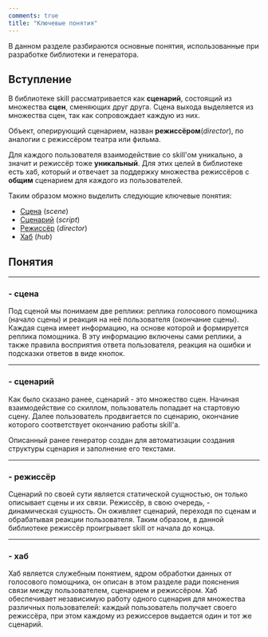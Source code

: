 ```yaml
---
comments: true
title: "Ключевые понятия"
---
```


В данном разделе разбираются основные понятия, использованные при разработке библиотеки и генератора.


## Вступление
В библиотеке skill рассматривается как **сценарий**, состоящий из множества **сцен**, сменяющих друг друга. Сцена выхода
выделяется из множества сцен, так как сопровождает каждую из них.

Объект, оперирующий сценарием, назван **режиссёром**(*director*), по аналогии с режиссёром театра или фильма. 

Для каждого пользователя взаимодействие со skill'ом уникально, а значит и режиссёр тоже **уникальный**. Для этих целей
в библиотеке есть хаб, который и отвечает за поддержку множества режиссёров с **общим** сценарием для каждого из пользователей.

Таким образом можно выделить следующие ключевые понятия:

* [Сцена](#scene) (*scene*)
* [Сценарий](#script) (*script*)
* [Режиссёр](#director) (*director*)
* [Хаб](#hub) (*hub*)


## Понятия

-------------------------------------
### <a id="scene"></a> - сцена

Под сценой мы понимаем две реплики: реплика голосового помощника (начало сцены) и реакция на неё пользователя (окончание сцены).
Каждая сцена имеет информацию, на основе которой и формируется реплика помощника. В эту информацию включены сами реплики, 
а также правила восприятия ответа пользователя, реакция на ошибки и подсказки ответов в виде кнопок.

-------------------------------------

### <a id="script"></a> - сценарий

Как было сказано ранее, сценарий - это множество сцен. Начиная взаимодействие со скиллом, пользователь попадает на стартовую сцену.
Далее пользователь продвигается по сценарию, окончание которого соответствует окончанию работы skill'а.

Описанный ранее генератор создан для автоматизации создания структуры сценария и заполнение его текстами.

-------------------------------------
### <a id="director"></a> - режиссёр

Сценарий по своей сути является статической сущностью, он только описывает сцены и их связи. Режиссёр, в свою очередь, - динамическая сущность.
Он оживляет сценарий, переходя по сценам и обрабатывая реакции пользователя. 
Таким образом, в данной библиотеке режиссёр проигрывает skill от начала до конца.

-------------------------------------
### <a id="hub"></a> - хаб

Хаб является служебным понятием, ядром обработки данных от голосового помощника, он описан в этом разделе ради пояснения связи между пользователем, сценарием и режиссёром. 
Хаб обеспечивает независимую работу одного сценария для множества различных пользователей: каждый пользователь получает своего режиссёра, при этом каждому из режиссеров выдается один и тот же сценарий. 
